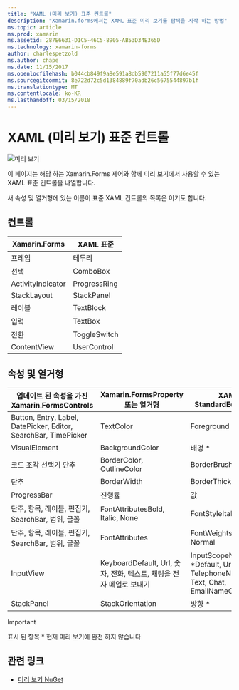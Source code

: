 ```yaml
---
title: "XAML (미리 보기) 표준 컨트롤"
description: "Xamarin.forms에서는 XAML 표준 미리 보기를 탐색을 시작 하는 방법"
ms.topic: article
ms.prod: xamarin
ms.assetid: 287E6631-D1C5-46C5-8905-AB53D34E365D
ms.technology: xamarin-forms
author: charlespetzold
ms.author: chape
ms.date: 11/15/2017
ms.openlocfilehash: b044cb849f9a8e591a8db5907211a55f77d6e45f
ms.sourcegitcommit: 8e722d72c5d1384889f70adb26c5675544897b1f
ms.translationtype: MT
ms.contentlocale: ko-KR
ms.lasthandoff: 03/15/2018
---
```

# <a name="xaml-standard-preview-controls"></a>XAML (미리 보기) 표준 컨트롤

![미리 보기](~/media/shared/preview.png)

이 페이지는 해당 하는 Xamarin.Forms 제어와 함께 미리 보기에서 사용할 수 있는 XAML 표준 컨트롤을 나열합니다.

새 속성 및 열거형에 있는 이름이 표준 XAML 컨트롤의 목록은 이기도 합니다.

## <a name="controls"></a>컨트롤

|Xamarin.Forms|XAML 표준|
|--- |--- |
|프레임|테두리|
|선택|ComboBox|
|ActivityIndicator|ProgressRing|
|StackLayout|StackPanel|
|레이블|TextBlock|
|입력|TextBox|
|전환|ToggleSwitch|
|ContentView|UserControl|


## <a name="properties-and-enumerations"></a>속성 및 열거형

|업데이트 된 속성을 가진 Xamarin.FormsControls|Xamarin.FormsProperty 또는 열거형|XAML StandardEquivalent|
|--- |--- |--- |
|Button, Entry, Label, DatePicker, Editor, SearchBar, TimePicker|TextColor|Foreground|
|VisualElement|BackgroundColor|배경 *|
|코드 조각 선택기 단추|BorderColor, OutlineColor|BorderBrush|
|단추|BorderWidth|BorderThickness|
|ProgressBar|진행률|값|
|단추, 항목, 레이블, 편집기, SearchBar, 범위, 글꼴|FontAttributesBold, Italic, None|FontStyleItalic, Normal|
|단추, 항목, 레이블, 편집기, SearchBar, 범위, 글꼴|FontAttributes|FontWeights *Bold, Normal|
|InputView|KeyboardDefault, Url, 숫자, 전화, 텍스트, 채팅을 전자 메일로 보내기|InputScopeNameValue *Default, Url, Number, TelephoneNumber, Text, Chat, EmailNameOrAddress|
|StackPanel|StackOrientation|방향 *|

> [!IMPORTANT]
> 표시 된 항목 * 현재 미리 보기에 완전 하지 않습니다

## <a name="related-links"></a>관련 링크

- [미리 보기 NuGet](https://aka.ms/xf-xamlstandard-nuget)
